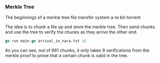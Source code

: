 ### Merkle Tree

The beginnings of a merkle tree file transfer system a-la bit-torrent.

The idea is to chunk a file up and store the merkle tree. Then send chunks and use the tree to verify the chunks as they arrive the other end.

```go
go run main.go arrival_in_nara.txt 16
```
As you can see, out of 661 chunks, it only takes 9 verifications from the merkle proof to prove that a certain chunk is valid in the tree.